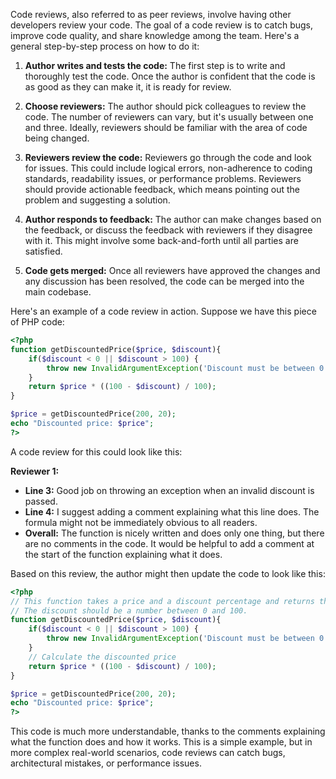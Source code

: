 Code reviews, also referred to as peer reviews, involve having other developers review your code. The goal of a code review is to catch bugs, improve code quality, and share knowledge among the team. Here's a general step-by-step process on how to do it:

1. **Author writes and tests the code:** The first step is to write and thoroughly test the code. Once the author is confident that the code is as good as they can make it, it is ready for review.

2. **Choose reviewers:** The author should pick colleagues to review the code. The number of reviewers can vary, but it's usually between one and three. Ideally, reviewers should be familiar with the area of code being changed.

3. **Reviewers review the code:** Reviewers go through the code and look for issues. This could include logical errors, non-adherence to coding standards, readability issues, or performance problems. Reviewers should provide actionable feedback, which means pointing out the problem and suggesting a solution.

4. **Author responds to feedback:** The author can make changes based on the feedback, or discuss the feedback with reviewers if they disagree with it. This might involve some back-and-forth until all parties are satisfied.

5. **Code gets merged:** Once all reviewers have approved the changes and any discussion has been resolved, the code can be merged into the main codebase.

Here's an example of a code review in action. Suppose we have this piece of PHP code:

```php
<?php
function getDiscountedPrice($price, $discount){
    if($discount < 0 || $discount > 100) {
        throw new InvalidArgumentException('Discount must be between 0 and 100');
    }
    return $price * ((100 - $discount) / 100);
}

$price = getDiscountedPrice(200, 20);
echo "Discounted price: $price";
?>
```

A code review for this could look like this:

**Reviewer 1:**
- **Line 3:** Good job on throwing an exception when an invalid discount is passed.
- **Line 4:** I suggest adding a comment explaining what this line does. The formula might not be immediately obvious to all readers.
- **Overall:** The function is nicely written and does only one thing, but there are no comments in the code. It would be helpful to add a comment at the start of the function explaining what it does.

Based on this review, the author might then update the code to look like this:

```php
<?php
// This function takes a price and a discount percentage and returns the discounted price.
// The discount should be a number between 0 and 100.
function getDiscountedPrice($price, $discount){
    if($discount < 0 || $discount > 100) {
        throw new InvalidArgumentException('Discount must be between 0 and 100');
    }
    // Calculate the discounted price
    return $price * ((100 - $discount) / 100);
}

$price = getDiscountedPrice(200, 20);
echo "Discounted price: $price";
?>
```

This code is much more understandable, thanks to the comments explaining what the function does and how it works. This is a simple example, but in more complex real-world scenarios, code reviews can catch bugs, architectural mistakes, or performance issues.